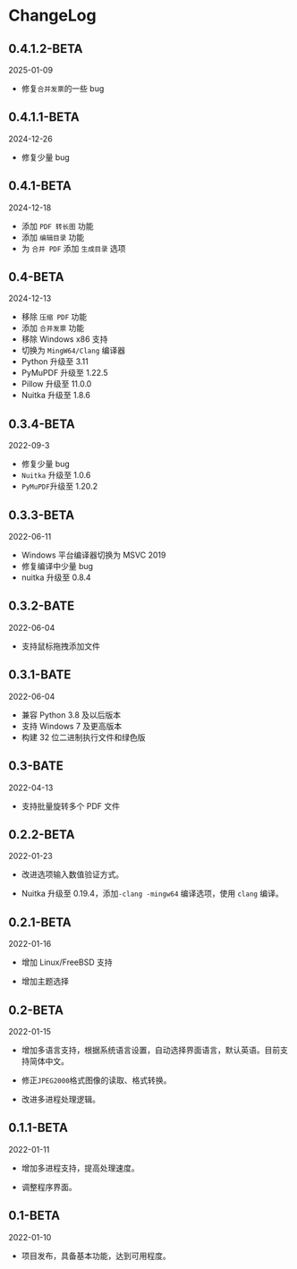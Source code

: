 # ChangeLog

## 0.4.1.2-BETA

2025-01-09

- 修复`合并发票`的一些 bug

## 0.4.1.1-BETA

2024-12-26

- 修复少量 bug

## 0.4.1-BETA

2024-12-18

- 添加 `PDF 转长图` 功能
- 添加 `编辑目录` 功能
- 为 `合并 PDF` 添加 `生成目录` 选项

## 0.4-BETA

2024-12-13

- 移除 `压缩 PDF` 功能
- 添加 `合并发票` 功能
- 移除 Windows x86 支持
- 切换为 `MingW64/Clang` 编译器
- Python 升级至 3.11
- PyMuPDF 升级至 1.22.5
- Pillow 升级至 11.0.0
- Nuitka 升级至 1.8.6

## 0.3.4-BETA

2022-09-3

- 修复少量 bug
- `Nuitka` 升级至 1.0.6
- `PyMuPDF`升级至 1.20.2

## 0.3.3-BETA

2022-06-11

- Windows 平台编译器切换为 MSVC 2019
- 修复编译中少量 bug
- nuitka 升级至 0.8.4

## 0.3.2-BATE

2022-06-04

- 支持鼠标拖拽添加文件

## 0.3.1-BATE

2022-06-04

- 兼容 Python 3.8 及以后版本
- 支持 Windows 7 及更高版本
- 构建 32 位二进制执行文件和绿色版

## 0.3-BATE

2022-04-13

- 支持批量旋转多个 PDF 文件

## 0.2.2-BETA

2022-01-23

- 改进选项输入数值验证方式。

- Nuitka 升级至 0.19.4，添加`-clang -mingw64` 编译选项，使用 `clang` 编译。

## 0.2.1-BETA

2022-01-16

- 增加 Linux/FreeBSD 支持

- 增加主题选择

## 0.2-BETA

2022-01-15

- 增加多语言支持，根据系统语言设置，自动选择界面语言，默认英语。目前支持简体中文。

- 修正`JPEG2000`格式图像的读取、格式转换。

- 改进多进程处理逻辑。

## 0.1.1-BETA

2022-01-11

- 增加多进程支持，提高处理速度。

- 调整程序界面。

## 0.1-BETA

2022-01-10

- 项目发布，具备基本功能，达到可用程度。